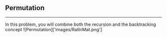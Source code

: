 ## Permutation
---------------
In this problem, you will combine both the recursion and the backtracking concept 
![Permutation]['images/RatInMat.png']
